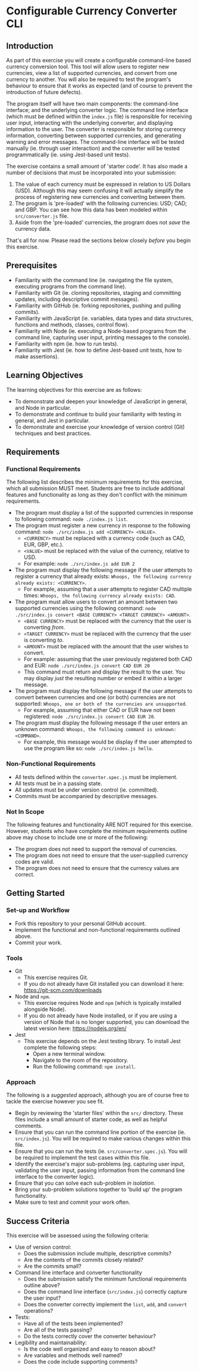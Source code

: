 # Configurable Currency Converter CLI

## Introduction

As part of this exercise you will create a configurable command-line based currency conversion tool. This tool will allow users to register new currencies, view a list of supported currencies, and convert from one currency to another. You will also be required to test the program's behaviour to ensure that it works as expected (and of course to prevent the introduction of future defects).

The program itself will have two main components: the command-line interface; and the underlying converter logic. The command line interface (which must be defined within the `index.js` file) is responsible for receiving user input, interacting with the underlying converter, and displaying information to the user. The converter is responsible for storing currency information, converting between supported currencies, and generating warning and error messages. The command-line interface will be tested manually (ie. through user interaction) and the converter will be tested programmatically (ie. using Jest-based unit tests).

The exercise contains a small amount of 'starter code'. It has also made a number of decisions that must be incorporated into your submission:

1. The value of each currency must be expressed in relation to US Dollars (USD). Although this may seem confusing it will actually simplify the process of registering new currencies and converting between them.
2. The program is 'pre-loaded' with the following currencies: USD; CAD; and GBP. You can see how this data has been modeled within `src/converter.js` file.
3. Aside from the 'pre-loaded' currencies, the program does not _save_ the currency data.

That's all for now. Please read the sections below closely _before_ you begin this exercise.

## Prerequisites

- Familiarity with the command line (ie. navigating the file system, executing programs from the command line).
- Familiarity with Git (ie. cloning repositories, staging and committing updates, including descriptive commit messages).
- Familiarity with GitHub (ie. forking repositories, pushing and pulling commits).
- Familiarity with JavaScript (ie. variables, data types and data structures, functions and methods, classes, control flow).
- Familiarity with Node (ie. executing a Node-based programs from the command line, capturing user input, printing messages to the console).
- Familiarity with npm (ie. how to run tests).
- Familiarity with Jest (ie. how to define Jest-based unit tests, how to make assertions).

## Learning Objectives

The learning objectives for this exercise are as follows:

- To demonstrate and deepen your knowledge of JavaScript in general, and Node in particular.
- To demonstrate and continue to build your familiarity with testing in general, and Jest in particular.
- To demonstrate and exercise your knowledge of version control (Git) techniques and best practices.

## Requirements

### Functional Requirements

The following list describes the minimum requirements for this exercise, which all submission MUST meet. Students are free to include additional features and functionality as long as they don't conflict with the minimum requirements.

- The program must display a list of the supported currencies in response to following command: `node ./index.js list`.
- The program must register a new currency in response to the following command: `node ./src/index.js add <CURRENCY> <VALUE>`.
  - `<CURRENCY>` must be replaced with a currency code (such as CAD, EUR, GBP, etc.).
  - `<VALUE>` must be replaced with the value of the currency, relative to USD.
  - For example: `node ./src/index.js add EUR 2`
- The program must display the following message if the user attempts to register a currency that already exists: `Whoops, the following currency already exists: <CURRENCY>`.
  - For example, assuming that a user attempts to register CAD multiple times: `Whoops, the following currency already exists: CAD`.
- The program must allow users to convert an amount between two supported currencies using the following command: `node ./src/index.js convert <BASE CURRENCY> <TARGET CURRENCY> <AMOUNT>`.
  - `<BASE CURRENCY>` must be replaced with the currency that the user is converting _from_.
  - `<TARGET CURRENCY>` must be replaced with the currency that the user is converting _to_.
  - `<AMOUNT>` must be replaced with the amount that the user wishes to convert.
  - For example: assuming that the user previously registered both CAD and EUR: `node ./src/index.js convert CAD EUR 20`
  - This command must return and display the result to the user. You may display _just_ the resulting number or embed it within a larger message.
- The program must display the following message if the user attempts to convert between currencies and one (or both) currencies are not supported: `Whoops, one or both of the currencies are unsupported`.
  - For example, assuming that either CAD or EUR have not been registered: `node ./src/index.js convert CAD EUR 20`.
- The program must display the following message if the user enters an unknown command: `Whoops, the following command is unknown: <COMMAND>`.
  - For example, this message would be display if the user attempted to use the program like so: `node ./src/index.js hello`.

### Non-Functional Requirements

- All tests defined within the `converter.spec.js` must be implement.
- All tests must be in a passing state.
- All updates must be under version control (ie. committed).
- Commits must be accompanied by descriptive messages.

### Not In Scope

The following features and functionality ARE NOT required for this exercise. However, students who have complete the minimum requirements outline above may chose to include one or more of the following:

- The program does not need to support the removal of currencies.
- The program does not need to ensure that the user-supplied currency codes are valid.
- The program does not need to ensure that the currency values are correct.

## Getting Started

### Set-up and Workflow
- Fork this repository to your personal GitHub account.
- Implement the functional and non-functional requirements outlined above.
- Commit your work.

### Tools
- Git
  - This exercise requires Git.
  - If you do not already have Git installed you can download it here: https://git-scm.com/downloads
- Node and `npm`.
  - This exercise requires Node and `npm` (which is typically installed alongside Node).
  - If you do not already have Node installed, or if you are using a version of Node that is no longer supported, you can download the latest version here: https://nodejs.org/en/
- Jest
  - This exercise depends on the Jest testing library. To install Jest complete the following steps:
    - Open a new terminal window.
    - Navigate to the room of the repository.
    - Run the following command: `npm install`.

### Approach

The following is a _suggested_ approach, although you are of course free to tackle the exercise however you see fit.

- Begin by reviewing the 'starter files' within the `src/` directory. These files include a small amount of starter code, as well as helpful comments.
- Ensure that you can run the command line portion of the exercise (ie. `src/index.js`). You will be required to make various changes within this file.
- Ensure that you can run the tests (ie. `src/converter.spec.js`). You will be required to implement the test cases within this file.
- Identify the exercise's major sub-problems (eg. capturing user input, validating the user input, passing information from the command line interface to the converter logic).
- Ensure that you can solve each sub-problem _in isolation_.
- Bring your sub-problem solutions together to 'build up' the program functionality.
- Make sure to test and commit your work often.

## Success Criteria

This exercise will be assessed using the following criteria:

- Use of version control:
  - Does the submission include multiple, descriptive commits?
  - Are the contents of the commits closely related?
  - Are the commits small?
- Command line interface and converter functionality
  - Does the submission satisfy the minimum functional requirements outline above?
  - Does the command line interface (`src/index.js`) correctly capture the user input?
  - Does the converter correctly implement the `list`, `add`, and `convert` operations?
- Tests:
  - Have all of the tests been implemented?
  - Are all of the tests passing?
  - Do the tests correctly cover the converter behaviour?
- Legibility and maintainability:
  - Is the code well organized and easy to reason about?
  - Are variables and methods well named?
  - Does the code include supporting comments?
